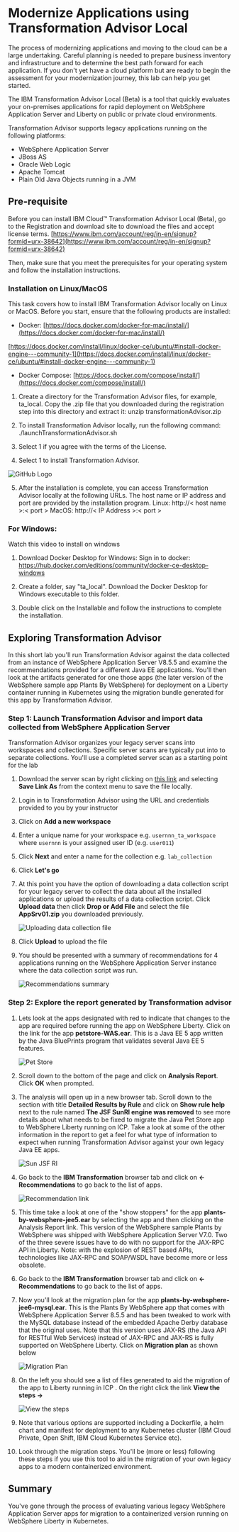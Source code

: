 # Modernize Applications using Transformation Advisor Local

The process of modernizing applications and moving to the cloud can be a large undertaking. Careful planning is needed to prepare business inventory and infrastructure and to determine the best path forward for each application. If you don't yet have a cloud platform but are ready to begin the assessment for your modernization journey, this lab can help you get started.

The IBM Transformation Advisor Local (Beta) is a tool that quickly evaluates your on-premises applications for rapid deployment on WebSphere Application Server and Liberty on public or private cloud environments.

Transformation Advisor supports legacy applications running on the following platforms:

* WebSphere Application Server
* JBoss AS
* Oracle Web Logic
* Apache Tomcat
* Plain Old Java Objects running in a JVM

## Pre-requisite

Before you can install IBM Cloud™ Transformation Advisor Local (Beta), go to the Registration and download site to download the files and accept license terms. [https://www.ibm.com/account/reg/in-en/signup?formid=urx-38642](https://www.ibm.com/account/reg/in-en/signup?formid=urx-38642)

Then, make sure that you meet the prerequisites for your operating system and follow the installation instructions.

### Installation on Linux/MacOS

This task covers how to install IBM Transformation Advisor locally on Linux or MacOS. Before you start, ensure that the following products are installed:

* Docker: [https://docs.docker.com/docker-for-mac/install/](https://docs.docker.com/docker-for-mac/install/)

[https://docs.docker.com/install/linux/docker-ce/ubuntu/#install-docker-engine---community-1](https://docs.docker.com/install/linux/docker-ce/ubuntu/#install-docker-engine---community-1)
  
* Docker Compose: [https://docs.docker.com/compose/install/](https://docs.docker.com/compose/install/)

1) Create a directory for the Transformation Advisor files, for example, ta_local. Copy the .zip file that you downloaded during the registration step into this directory and extract it: 
unzip transformationAdvisor.zip

2) To install Transformation Advisor locally, run the following command: 
./launchTransformationAdvisor.sh

3) Select 1 if you agree with the terms of the License.

4) Select 1 to install Transformation Advisor.

![GitHub Logo](/images/install_options.png)

5) After the installation is complete, you can access Transformation Advisor locally at the following URLs. The host name or IP address and port are provided by the installation program.
Linux: http://< host name >:< port >
MacOS: http://< IP Address >:< port > 

### For Windows:

Watch this video to install on windows

1) Download Docker Desktop for Windows: Sign in to docker: 
https://hub.docker.com/editions/community/docker-ce-desktop-windows 

2) Create a folder, say "ta_local". Download the Docker Desktop for Windows executable to this folder.

3) Double click on the Installable and follow the instructions to complete the installation.

## Exploring Transformation Advisor

In this short lab you'll run Transformation Advisor against the data collected from an instance of WebSphere Application Server V8.5.5 and examine the recommendations provided for a different Java EE applications. You'll  then look at the artifacts generated for one  those apps (the later version of the WebSphere sample app Plants By WebSphere)  for deployment on a Liberty container running in Kubernetes using the migration bundle  generated for this app by Transformation Advisor.

### Step 1: Launch Transformation Advisor and import data collected from  WebSphere Application Server

Transformation Advisor organizes your legacy server scans into workspaces and collections. Specific server scans are typically put into to separate collections. You'll use a completed server scan as a starting point for the lab

1. Download the server scan by right clicking on [this link](https://github.com//IBMAppModernization/app-modernization-ta-explore-lab/raw/master/ta/AppSrv01.zip) and selecting **Save Link As** from the context menu to save the file locally.

2. Login in to Transformation Advisor using the URL and credentials provided to you by your instructor

3. Click on **Add a new workspace**

4. Enter a unique name for your workspace e.g. `usernnn_ta_workspace` where `usernnn` is your assigned  user ID (e.g. `user011`)

5. Click **Next** and enter a name for the collection e.g. `lab_collection`

6. Click **Let's go**

7. At this point you have the option of downloading a data collection script for your legacy server to collect the data about all the installed applications or upload the results of a data collection script. Click **Upload data** then click **Drop or Add File** and select the file **AppSrv01.zip** you downloaded previously.

    ![Uploading data collection file](images/ss1.png)

8. Click **Upload** to upload the file

9. You should be presented with a summary of recommendations for 4 applications running on the WebSphere Application Server instance where the data collection script was run.

   ![Recommendations summary](images/ss2.png)

### Step 2: Explore the report generated by Transformation advisor

1. Lets look at the apps designated with red to indicate that changes to the app are required before running the app on WebSphere Liberty. Click on the link for the app **petstore-WAS.ear**. This is a Java EE 5 app written by the Java BluePrints program that validates several Java EE 5 features.

    ![Pet Store](images/ss3.png)

2. Scroll down to the bottom of the page and click on **Analysis Report**. Click **OK** when prompted.

3. The analysis will open up in a new browser tab. Scroll down to the section with title **Detailed Results by Rule** and click on **Show rule help** next to the rule named **The JSF SunRI engine was removed** to see more details about what needs to be fixed to migrate the Java Pet Store app to WebSphere Liberty running on ICP. Take a look at some of the  other information in the report to get a feel for what type of information to expect when running Transformation Advisor against your own legacy Java EE apps.

    ![Sun JSF RI](images/ss4.png)

4. Go back to the **IBM Transformation** browser tab and click on **<- Recommendations** to go back to the list of apps.

    ![Recommendation link](images/ss5.png)

5. This time take a look at one of the "show stoppers" for the app **plants-by-websphere-jee5.ear** by selecting the app and then clicking on the Analysis Report link. This version of the  WebSphere sample Plants by WebSphere was shipped with WebSphere Application Server V7.0. Two  of the  three severe issues have to do with no support for the JAX-RPC API in Liberty. Note: with the explosion of REST based APIs, technologies like JAX-RPC and SOAP/WSDL have become more or less obsolete.

6. Go back to the **IBM Transformation** browser tab and click on **<- Recommendations** to go back to the list of apps.

7. Now you'll look at the migration plan for the app **plants-by-websphere-jee6-mysql.ear**. This is the Plants By WebSphere  app that comes with WebSphere Application Server 8.5.5 and  has been tweaked to work with the MySQL database instead of the  embedded Apache Derby database that the original uses. Note that this version uses JAX-RS (the Java API for RESTful Web Services) instead of JAX-RPC and JAX-RS is fully supported on WebSphere Liberty. Click on **Migration plan** as shown below

    ![Migration Plan](images/ss6.png)

8. On the left you should see a list of files generated to aid the migration of the app to Liberty running in ICP . On the right click the link **View the steps ->**

    ![View the steps](images/ss7.png)

9. Note that various options are supported including a Dockerfile, a helm chart and manifest for deployment to any  Kubernetes cluster (IBM Cloud Private, Open Shift, IBM Cloud Kubernetes Service etc).

10. Look through the migration steps. You'll be (more or less) following these steps  if you use this tool to aid in the migration of your own legacy apps to a modern containerized environment.


## Summary

You've gone through the process of evaluating various legacy  WebSphere Application Server apps for  migration  to a containerized version running on WebSphere Liberty in Kubernetes.